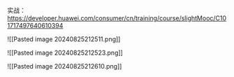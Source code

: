 实战：
https://developer.huawei.com/consumer/cn/training/course/slightMooc/C101717497640610394

![[Pasted image 20240825212511.png]]

![[Pasted image 20240825212523.png]]



![[Pasted image 20240825212610.png]]